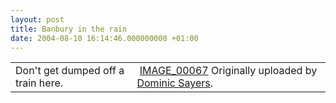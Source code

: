 ```yaml
---
layout: post
title: Banbury in the rain
date: 2004-08-10 16:14:46.000000000 +01:00
---
```

<table>	<tr>		<!-- Your Description -->		<td>Don't get dumped off a train here.</td>		<!-- The Image &amp; -->		<!-- Image Title, Uploaded by -->		<td>			<a href="https://www.flickr.com/photo.gne?id=172210" title="photo sharing"><img src="https://www.flickr.com/photos/172210_m.jpg" alt=""/></a>
							<a href="https://www.flickr.com/photo.gne?id=172210">IMAGE_00067</a>
			Originally uploaded by 			<a href="https://www.flickr.com/people/dominicsayers/">Dominic Sayers</a>.					</td>	</tr></table>
